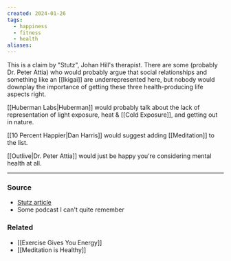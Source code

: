 ```yaml
---
created: 2024-01-26
tags:
  - happiness
  - fitness
  - health
aliases:
---
```

This is a claim by "Stutz", Johan Hill's therapist. There are some (probably Dr. Peter Attia) who would probably argue that social relationships and something like an [[Ikigai]] are underrepresented here, but nobody would downplay the importance of getting these three health-producing life aspects right. 

[[Huberman Labs|Huberman]] would probably talk about the lack of representation of light exposure, heat & [[Cold Exposure]], and getting out in nature. 

[[10 Percent Happier|Dan Harris]] would suggest adding [[Meditation]] to the list.

[[Outlive|Dr. Peter Attia]] would just be happy you're considering mental health at all.

---
### Source
- [Stutz article](https://theconversation.com/netflix-psychiatrist-phil-stutz-says-85-of-early-therapy-gains-are-down-to-lifestyle-changes-is-he-right-195567)
- Some podcast I can't quite remember

### Related
- [[Exercise Gives You Energy]]
- [[Meditation is Healthy]]